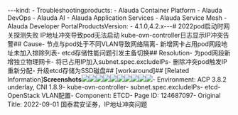 ---kind:   - Troubleshootingproducts:    - Alauda Container Platform   - Alauda DevOps   - Alauda AI   - Alauda Application Services   - Alauda Service Mesh   - Alauda Developer PortalProductsVersion:   - 4.1.0,4.2.x---<!-- A type of document that involves encountering a fault, diag...it, performing root cause analysis, and providing solutions. --># 2022pod启动时网关探测失败 IP地址冲突导致pod无法启动 kube-ovn-controller日志显示IP冲突告警## Cause- 节点与pod处于不同VLAN导致网络隔离- 新增网卡占用pod网段地址未加入排除列表- etcd存储性能问题引发主备切换## Resolution- 为pod网段新增独立物理网卡- 将已占用IP加入subnet.spec.excludeIPs- 删除冲突pod触发IP重新分配- 升级etcd存储为SSD磁盘## [workaround]## [Related Information]**Screenshots**![](assets/2022-09-01-guo-tai-jun-an-zheng-quan-ipdi-zhi-chong-tu-wen-ti/image2022-9-2_10-4-57.png)![](assets/2022-09-01-guo-tai-jun-an-zheng-quan-ipdi-zhi-chong-tu-wen-ti/image2022-9-2_10-5-39.png)[![](/s/e0e24z/8804/lgmmtf/5.2.7/_/download/resources/com.atlassian.confluence.plugins.confluence-view-file-macro:view-file-macro-resources/images/placeholder-medium-file.png)](/download/attachments/124687097/kube-ovn.log.rar?version=1&modificationDate=1662084461000&api=v2)![](assets/2022-09-01-guo-tai-jun-an-zheng-quan-ipdi-zhi-chong-tu-wen-ti/image2022-9-2_11-41-48.png)![](assets/2022-09-01-guo-tai-jun-an-zheng-quan-ipdi-zhi-chong-tu-wen-ti/image2022-9-2_10-9-57.png)![](assets/2022-09-01-guo-tai-jun-an-zheng-quan-ipdi-zhi-chong-tu-wen-ti/image2022-9-2_11-42-5.png)![](assets/2022-09-01-guo-tai-jun-an-zheng-quan-ipdi-zhi-chong-tu-wen-ti/image2022-9-2_10-10-51.png)![](assets/2022-09-01-guo-tai-jun-an-zheng-quan-ipdi-zhi-chong-tu-wen-ti/image2022-9-2_11-30-7.png)![](assets/2022-09-01-guo-tai-jun-an-zheng-quan-ipdi-zhi-chong-tu-wen-ti/image2022-9-2_11-53-6.png)![](assets/2022-09-01-guo-tai-jun-an-zheng-quan-ipdi-zhi-chong-tu-wen-ti/image2022-9-2_11-53-17.png)- Environment: ACP 3.8.2 underlay, CNI 1.8.9- kube-ovn-controller- subnet.spec.excludeIPs- etcd- OpenStack VLAN配置- Component: ETCD- Page ID: 124687097- Original Title: 2022-09-01 国泰君安证券，IP地址冲突问题
